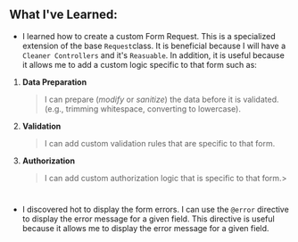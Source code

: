 ## What I've Learned: 

- I learned how to create a custom Form Request. This is a specialized extension of the base `Request`class. It is beneficial because I will have a `Cleaner Controllers` and it's `Reasuable`. In addition, it is useful because it allows me to add a custom logic specific to that form such as:
    
1. **Data Preparation**
    > I can prepare (*modify* or *sanitize*) the data before it is validated. (e.g., trimming whitespace, converting to lowercase).
2. **Validation**
    > I can add custom validation rules that are specific to that form.
3. **Authorization**
    > I can add custom authorization logic that is specific to that form.>
#

- I discovered hot to display the form errors. I can use the `@error` directive to display the error message for a given field. This directive is useful because it allows me to display the error message for a given field.
